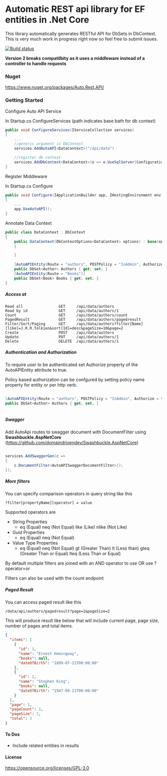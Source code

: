 # Automatic REST api library for EF entities in .Net Core

This library automatically generates RESTful API for DbSets in DbContext.  This is very much work in progress right now so feel free to submit issues.

[![Build status](https://ci.appveyor.com/api/projects/status/nuls4kut9jv1wjsn/branch/master?svg=true)](https://ci.appveyor.com/project/tdudek1/autoapi/branch/master)

**Version 2 breaks compatilbity as it uses a middleware instead of a controller to handle requests**

### Nuget

https://www.nuget.org/packages/Auto.Rest.API/


### Getting Started

Configure Auto API Service 

In Startup.cs ConfigureServices (path indicates base bath for db context)

```c#
public void ConfigureServices(IServiceCollection services)
{
    ...
    //generic argument is DbContext
    services.AddAutoAPI<DataContext>("/api/data")

    //register db context
    services.AddDbContext<DataContext>(o => o.UseSqlServer(Configuration.GetConnectionString("Data")));
}
```


Register Middleware

In Startup.cs Configure

```c# 
public void Configure(IApplicationBuilder app, IHostingEnvironment env)
{
    ...
    app.UseAutoAPI();
}
```


Annotate Data Context


```c#
public class DataContext : DbContext
{
    public DataContext(DbContextOptions<DataContext> options) : base(options)
    {

    }
    
    [AutoAPIEntity(Route = "authors", POSTPolicy = "IsAdmin", Authorize = true)]
    public DbSet<Author> Authors { get; set; }
    [AutoAPIEntity(Route = "Books")]
    public DbSet<Book> Books { get; set; }
}
```

##### Access at

```
Read all                GET     /api/data/authors 
Read by id              GET     /api/data/authors/1 
Count                   GET     /api/data/authors/count
PagedResult             GET     /api/data/authors/pagedresult
Filter/Sort/Paging      GET     /api/data/authors?filter[Name][like]=J.R.R.Tolkien&sort[Id]=desc&pageSize=10&page=2
Create                  POST    /api/data/authors
Update                  PUT     /api/data/authors/1
Delete                  DELETE  /api/data/authors/1
```

##### Authentication and Authorization

To require user to be authenticated set Authorize property of the AutoAPIEntity attribute to true.

Policy based authorization can be confgured by setting policy name property for entity or per http verb.

```c#
    
[AutoAPIEntity(Route = "authors", POSTPolicy = "IsAdmin", Authorize = true)]
public DbSet<Author> Authors { get; set; }
    
```



##### Swagger

Add AutoApi routes to swagger document with DocumentFilter using **Swashbuckle.AspNetCore** (https://github.com/domaindrivendev/Swashbuckle.AspNetCore)

```c#

services.AddSwaggerGen(c =>
{
    c.DocumentFilter<AutoAPISwaggerDocumentFilter>();
});

```

##### More filters

You can specify comparison operators in query string like this

````
?filter[propertyName][operator] = value
````

Supported operators are 

 - String Properties 
   - eq (Equal) neq (Not Equal) like (Like) nlike (Not Like)
 - Guid Properties 
   - eq (Equal) neq (Not Equal)
 - Value Type Properties
	- eq (Equal) neq (Not Equal) gt (Greater Than) lt (Less than) gteq (Greater Than or Equal) lteq (Less Than or Equal) 

By default multiple filters are joined with an AND operator to use OR use ?operator=or 

Filters can also be used with the count endpoint

##### Paged Result

You can access paged result like this

````
/data/api/authors/pagedresult?page=1&pageSize=2
````

This will produce result like below that will include current page, page size, number of pages and total items.

```json
{
  "items": [
    {
      "id": 1,
      "name": "Ernest Hemingway",
      "books": null,
      "dateOfBirth": "1899-07-21T00:00:00"
    },
    {
      "id": 2,
      "name": "Stephen King",
      "books": null,
      "dateOfBirth": "1947-09-21T00:00:00"
    }
  ],
  "page": 1,
  "pageCount": 1,
  "pageSize": 2,
  "total": 2
}
```



#### To Dos
- Include related entities in results


#### License

https://opensource.org/licenses/GPL-3.0
